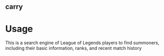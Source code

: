 ## carry

# Usage
This is a search engine of League of Legends players to find summoners, including their basic information, ranks, and recent match history
